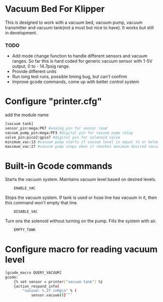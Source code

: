 # Vacuum Bed For Klipper
This is designed to work with a vacuum bed, vacuum pump, vacuum transmitter and vacuum tank(not a must but nice to have). It works but still in development.
### TODO
* Add mode change function to handle different sensors and vacuum ranges. So far this is hard coded for generic vacuum sensor with 1-5V output, 0 to - 14.7psig range.
* Provide different units
* Run long test runs, possible timing bug, but can't confirm
* Improve gcode commands, come up with better control system
# Configure  "printer.cfg"
add the module name
``` bash 
[vacuum tank]
sensor_pin:mega:PK7 #analog pin for sensor read
vacuum_pump_pin:mega:PF3 #digital pin for vacuum pump relay
valve_pin:pico2:gpio7 #digital pin for solenoid valve
minimum_vac:13 #vacuum pump starts if vacuum level is equal to or below min. desired vacuum level
maximum_vac:27 #vacuum pump stops when it reaches maximum desired vacuum level
```
# Built-in Gcode commands
Starts the vacuum system. Maintains vacuum level based on desired levels.
``` bash 
    ENABLE_VAC
```

Stops the vacuum system. If tank is used or hose line has vacuum in it, then this command won't empty that line.
``` bash 
    DISABLE_VAC
```

Turn ons the solenoid without turning on the pump. Fills the system with air.
``` bash 
    EMPTY_TANK
```
# Configure macro for reading vacuum level
``` bash 
[gcode_macro QUERY_VACUUM]
gcode:
    {% set sensor = printer["vacuum tank"] %}
    {action_respond_info(
        "vacuum: %.2f inHg\n" % (
            sensor.vacuum))}```
```


